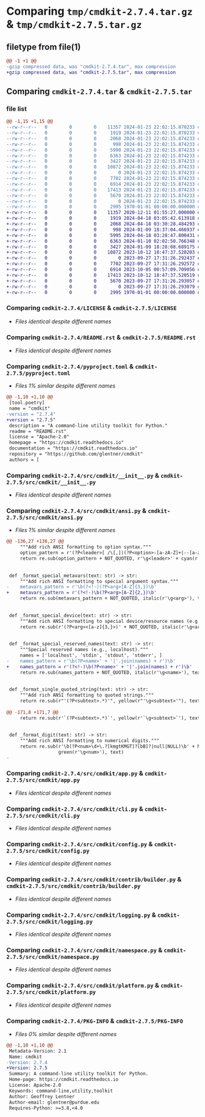# Comparing `tmp/cmdkit-2.7.4.tar.gz` & `tmp/cmdkit-2.7.5.tar.gz`

## filetype from file(1)

```diff
@@ -1 +1 @@
-gzip compressed data, was "cmdkit-2.7.4.tar", max compression
+gzip compressed data, was "cmdkit-2.7.5.tar", max compression
```

## Comparing `cmdkit-2.7.4.tar` & `cmdkit-2.7.5.tar`

### file list

```diff
@@ -1,15 +1,15 @@
--rw-r--r--   0        0        0    11357 2024-01-23 22:02:15.870233 cmdkit-2.7.4/LICENSE
--rw-r--r--   0        0        0     1919 2024-01-23 22:02:15.870233 cmdkit-2.7.4/README.rst
--rw-r--r--   0        0        0     2068 2024-01-23 22:02:15.874233 cmdkit-2.7.4/pyproject.toml
--rw-r--r--   0        0        0      998 2024-01-23 22:02:15.874233 cmdkit-2.7.4/src/cmdkit/__init__.py
--rw-r--r--   0        0        0     5990 2024-01-23 22:02:15.874233 cmdkit-2.7.4/src/cmdkit/ansi.py
--rw-r--r--   0        0        0     6363 2024-01-23 22:02:15.874233 cmdkit-2.7.4/src/cmdkit/app.py
--rw-r--r--   0        0        0     3427 2024-01-23 22:02:15.874233 cmdkit-2.7.4/src/cmdkit/cli.py
--rw-r--r--   0        0        0    10872 2024-01-23 22:02:15.874233 cmdkit-2.7.4/src/cmdkit/config.py
--rw-r--r--   0        0        0        0 2024-01-23 22:02:15.874233 cmdkit-2.7.4/src/cmdkit/contrib/__init__.py
--rw-r--r--   0        0        0     7702 2024-01-23 22:02:15.874233 cmdkit-2.7.4/src/cmdkit/contrib/builder.py
--rw-r--r--   0        0        0     6914 2024-01-23 22:02:15.874233 cmdkit-2.7.4/src/cmdkit/logging.py
--rw-r--r--   0        0        0    17413 2024-01-23 22:02:15.874233 cmdkit-2.7.4/src/cmdkit/namespace.py
--rw-r--r--   0        0        0     5670 2024-01-23 22:02:15.874233 cmdkit-2.7.4/src/cmdkit/platform.py
--rw-r--r--   0        0        0        0 2024-01-23 22:02:15.874233 cmdkit-2.7.4/src/cmdkit/py.typed
--rw-r--r--   0        0        0     2995 1970-01-01 00:00:00.000000 cmdkit-2.7.4/PKG-INFO
+-rw-r--r--   0        0        0    11357 2020-12-11 01:55:27.000000 cmdkit-2.7.5/LICENSE
+-rw-r--r--   0        0        0     1919 2024-04-18 03:05:42.613918 cmdkit-2.7.5/README.rst
+-rw-r--r--   0        0        0     2068 2024-04-18 03:30:28.484293 cmdkit-2.7.5/pyproject.toml
+-rw-r--r--   0        0        0      998 2024-01-09 18:37:04.466937 cmdkit-2.7.5/src/cmdkit/__init__.py
+-rw-r--r--   0        0        0     5995 2024-04-18 03:28:47.800431 cmdkit-2.7.5/src/cmdkit/ansi.py
+-rw-r--r--   0        0        0     6363 2024-01-10 02:02:50.766348 cmdkit-2.7.5/src/cmdkit/app.py
+-rw-r--r--   0        0        0     3427 2024-01-09 18:28:08.689175 cmdkit-2.7.5/src/cmdkit/cli.py
+-rw-r--r--   0        0        0    10872 2023-10-12 18:47:37.520203 cmdkit-2.7.5/src/cmdkit/config.py
+-rw-r--r--   0        0        0        0 2023-09-27 17:31:26.292437 cmdkit-2.7.5/src/cmdkit/contrib/__init__.py
+-rw-r--r--   0        0        0     7702 2023-09-27 17:31:26.292572 cmdkit-2.7.5/src/cmdkit/contrib/builder.py
+-rw-r--r--   0        0        0     6914 2023-10-05 00:57:09.709056 cmdkit-2.7.5/src/cmdkit/logging.py
+-rw-r--r--   0        0        0    17413 2023-10-12 18:47:37.520519 cmdkit-2.7.5/src/cmdkit/namespace.py
+-rw-r--r--   0        0        0     5670 2023-09-27 17:31:26.293057 cmdkit-2.7.5/src/cmdkit/platform.py
+-rw-r--r--   0        0        0        0 2023-09-27 17:31:26.293079 cmdkit-2.7.5/src/cmdkit/py.typed
+-rw-r--r--   0        0        0     2995 1970-01-01 00:00:00.000000 cmdkit-2.7.5/PKG-INFO
```

### Comparing `cmdkit-2.7.4/LICENSE` & `cmdkit-2.7.5/LICENSE`

 * *Files identical despite different names*

### Comparing `cmdkit-2.7.4/README.rst` & `cmdkit-2.7.5/README.rst`

 * *Files identical despite different names*

### Comparing `cmdkit-2.7.4/pyproject.toml` & `cmdkit-2.7.5/pyproject.toml`

 * *Files 1% similar despite different names*

```diff
@@ -1,10 +1,10 @@
 [tool.poetry]
 name = "cmdkit"
-version = "2.7.4"
+version = "2.7.5"
 description = "A command-line utility toolkit for Python."
 readme = "README.rst"
 license = "Apache-2.0"
 homepage = "https://cmdkit.readthedocs.io"
 documentation = "https://cmdkit.readthedocs.io"
 repository = "https://github.com/glentner/cmdkit"
 authors = [
```

### Comparing `cmdkit-2.7.4/src/cmdkit/__init__.py` & `cmdkit-2.7.5/src/cmdkit/__init__.py`

 * *Files identical despite different names*

### Comparing `cmdkit-2.7.4/src/cmdkit/ansi.py` & `cmdkit-2.7.5/src/cmdkit/ansi.py`

 * *Files 1% similar despite different names*

```diff
@@ -136,27 +136,27 @@
     """Add rich ANSI formatting to option syntax."""
     option_pattern = r'(?P<leader>[ /\[,])(?P<option>-[a-zA-Z]+|--[a-z]+(-[a-z]+)?)\b'
     return re.sub(option_pattern + NOT_QUOTED, r'\g<leader>' + cyan(r'\g<option>'), text)
 
 
 def _format_special_metavars(text: str) -> str:
     """Add rich ANSI formatting to special argument syntax."""
-    metavars_pattern = r'\b(?<!-)(?P<arg>[A-Z]{3,})\b'
+    metavars_pattern = r'(?<!-)\b(?P<arg>[A-Z]{2,})\b'
     return re.sub(metavars_pattern + NOT_QUOTED, italic(r'\g<arg>'), text)
 
 
 def _format_special_device(text: str) -> str:
     """Add rich ANSI formatting to special device/resource names (e.g., '<stdout>')."""
     return re.sub(r'(?P<arg><[a-z]{3,}>)' + NOT_QUOTED, italic(r'\g<arg>'), text)
 
 
 def _format_special_reserved_names(text: str) -> str:
     """Special reserved names (e.g., localhost)."""
     names = ['localhost', 'stdin', 'stdout', 'stderr', ]
-    names_pattern = r'\b(?P<name>' + '|'.join(names) + r')\b'
+    names_pattern = r'(?<!-)\b(?P<name>' + '|'.join(names) + r')\b'
     return re.sub(names_pattern + NOT_QUOTED, italic(r'\g<name>'), text)
 
 
 def _format_single_quoted_string(text: str) -> str:
     """Add rich ANSI formatting to quoted strings."""
     return re.sub(r"'(?P<subtext>.*)'", yellow(r"'\g<subtext>'"), text)
 
@@ -171,8 +171,7 @@
     return re.sub(r'`(?P<subtext>.*)`', yellow(r'`\g<subtext>`'), text)
 
 
 def _format_digit(text: str) -> str:
     """Add rich ANSI formatting to numerical digits."""
     return re.sub(r'\b(?P<num>\d+\.?[kmgtKMGT]?[bB]?|null|NULL)\b' + NOT_QUOTED,
                   green(r'\g<num>'), text)
-
```

### Comparing `cmdkit-2.7.4/src/cmdkit/app.py` & `cmdkit-2.7.5/src/cmdkit/app.py`

 * *Files identical despite different names*

### Comparing `cmdkit-2.7.4/src/cmdkit/cli.py` & `cmdkit-2.7.5/src/cmdkit/cli.py`

 * *Files identical despite different names*

### Comparing `cmdkit-2.7.4/src/cmdkit/config.py` & `cmdkit-2.7.5/src/cmdkit/config.py`

 * *Files identical despite different names*

### Comparing `cmdkit-2.7.4/src/cmdkit/contrib/builder.py` & `cmdkit-2.7.5/src/cmdkit/contrib/builder.py`

 * *Files identical despite different names*

### Comparing `cmdkit-2.7.4/src/cmdkit/logging.py` & `cmdkit-2.7.5/src/cmdkit/logging.py`

 * *Files identical despite different names*

### Comparing `cmdkit-2.7.4/src/cmdkit/namespace.py` & `cmdkit-2.7.5/src/cmdkit/namespace.py`

 * *Files identical despite different names*

### Comparing `cmdkit-2.7.4/src/cmdkit/platform.py` & `cmdkit-2.7.5/src/cmdkit/platform.py`

 * *Files identical despite different names*

### Comparing `cmdkit-2.7.4/PKG-INFO` & `cmdkit-2.7.5/PKG-INFO`

 * *Files 0% similar despite different names*

```diff
@@ -1,10 +1,10 @@
 Metadata-Version: 2.1
 Name: cmdkit
-Version: 2.7.4
+Version: 2.7.5
 Summary: A command-line utility toolkit for Python.
 Home-page: https://cmdkit.readthedocs.io
 License: Apache-2.0
 Keywords: command-line,utility,toolkit
 Author: Geoffrey Lentner
 Author-email: glentner@purdue.edu
 Requires-Python: >=3.8,<4.0
```

